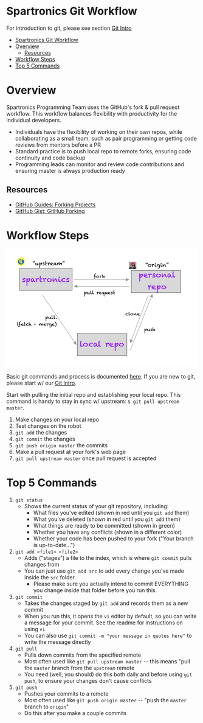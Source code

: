 # Spartronics Git Workflow

For introduction to git, please see section [Git Intro](../git_intro/README.md)

<!-- TOC -->

- [Spartronics Git Workflow](#spartronics-git-workflow)
- [Overview](#overview)
    - [Resources](#resources)
- [Workflow Steps](#workflow-steps)
- [Top 5 Commands](#top-5-commands)

<!-- /TOC -->

# Overview
Spartronics Programming Team uses the GitHub's fork & pull request workflow.
This workflow balances flexibility with productivity for the individual developers.
* Individuals have the flexibility of working on their own repos, while
  collaborating as a small team, such as pair programming or getting code
  reviews from mentors before a PR
* Standard practice is to push local repo to remote forks, ensuring code
  continuity and code backup
* Programming leads can monitor and review code contributions and ensuring
  master is always production ready

## Resources
* [GitHub Guides: Forking Projects](https://guides.github.com/activities/forking/)
* [GitHub Gist: GitHub Forking](https://gist.github.com/Chaser324/ce0505fbed06b947d962)

# Workflow Steps
![Fork & PR Workflow](../git_intro/images/repos.png)

Basic git commands and process is documented [here](../git_intro/git_fundamentals.md#git-fork). If you are new to git, please start w/ our [Git Intro](../git_intro/README.md).

Start with pulling the initial repo and establishing your local repo. This command is handy to stay in sync w/ upstream: `$ git pull upstream master`.

1. Make changes on your local repo
2. Test changes on the robot
3. `git add` the changes
4. `git commit` the changes
5. `git push origin master` the commits
6. Make a pull request at your fork's web page
7. `git pull upstream master` once pull request is accepted

# Top 5 Commands
1. `git status`
    - Shows the current status of your git repository, including:
        - What files you've edited (shown in red until you `git add` them)
        - What you've deleted (shown in red until you `git add` them)
        - What things are ready to be committed (shown in green)
        - Whether you have any conflicts (shown in a different color)
        - Whether your code has been pushed to your fork ("Your branch is up-to-date...")
1. `git add <file1> <file2>`
    - Adds ("stages") a file to the index, which is where `git commit` pulls changes from
    - You can just use `git add src` to add every change you've made inside the `src` folder.
        - Please make sure you actually intend to commit EVERYTHING you change inside that folder before you run this.
1. `git commit`
    - Takes the changes staged by `git add` and records them as a new commit
    - When you run this, it opens the `vi` editor by default, so you can write a message for your commit. See the readme for instructions on using `vi`
    - You can also use `git commit -m "your message in quotes here"` to write the message directly
1. `git pull`
    - Pulls down commits from the specified remote
    - Most often used like `git pull upstream master` -- this means "pull the `master` branch from the `upstream` remote
    - You need (well, you should) do this both daily and before using `git push`, to ensure your changes don't cause conflicts
1. `git push`
    - Pushes your commits to a remote
    - Most often used like `git push origin master` -- "push the `master` branch to `origin`"
    - Do this after you make a couple commits